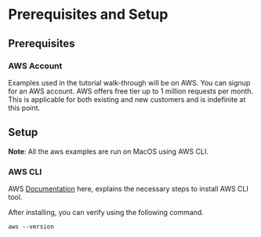 # Prerequisites and Setup

## Prerequisites
### AWS Account
Examples used in the tutorial walk-through will be on AWS. You can signup for an AWS account. 
AWS offers free tier up to 1 million requests per month. This is applicable for both existing and new customers
and is indefinite at this point.    
 
## Setup
**Note**: All the aws examples are run on MacOS using AWS CLI.  

### AWS CLI
AWS [Documentation](https://docs.aws.amazon.com/cli/latest/userguide/install-macos.html) here, explains the necessary 
steps to install AWS CLI tool.

After installing, you can verify using the following command.

```
aws --version
```   
